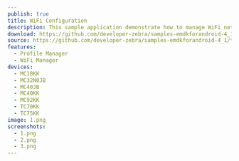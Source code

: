 ```yaml
---
publish: true
title: WiFi Configuration
description: This sample application demonstrate how to manage WiFi networks.
download: https://github.com/developer-zebra/samples-emdkforandroid-4_1/archive/ProfileWifiSample1.zip
source: https://github.com/developer-zebra/samples-emdkforandroid-4_1/tree/ProfileWifiSample1
features: 
  - Profile Manager
  - WiFi Manager
devices: 
  - MC18KK
  - MC32N0JB
  - MC40JB
  - MC40KK
  - MC92KK
  - TC70KK
  - TC75KK
image: 1.png
screenshots: 
  - 1.png
  - 2.png
  - 3.png
---
```


